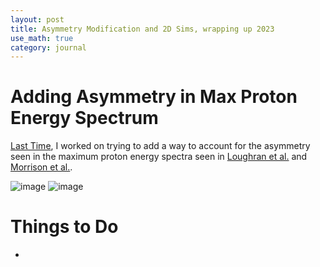 ```yaml
---
layout: post
title: Asymmetry Modification and 2D Sims, wrapping up 2023
use_math: true
category: journal
---
```


# Adding Asymmetry in Max Proton Energy Spectrum
[Last Time](https://ronak-n-desai.github.io/23aut4/), I worked 
on trying to add a way to account for the asymmetry seen in the maximum proton energy spectra seen in 
[Loughran et al.](https://www.cambridge.org/core/journals/high-power-laser-science-and-engineering/article/automated-control-and-optimization-of-laserdriven-ion-acceleration/067E7D12CC7461E51E51B426BC7BDC40) 
and [Morrison et al.](https://iopscience.iop.org/article/10.1088/1367-2630/aaa8d1).

![image](https://github.com/ronak-n-desai/ronak-n-desai.github.io/assets/98538788/11e1badc-cb63-4177-a517-9699762d6a5d)
![image](https://github.com/ronak-n-desai/ronak-n-desai.github.io/assets/98538788/3e87cc7a-5ab5-4103-a903-13a6b3f1793a)





# Things to Do
- 
